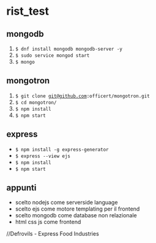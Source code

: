 # rist_test

## mongodb
1. <code>$ dnf install mongodb mongodb-server -y</code>
2. <code>$ sudo service mongod start</code>
3. <code>$ mongo</code>

## mongotron
1. <code>$ git clone git@github.com:officert/mongotron.git</code>
2. <code>$ cd mongotron/</code>
3. <code>$ npm install</code>
4. <code>$ npm start</code>

## express
+ <code>$ npm install -g express-generator</code>
+ <code>$ express --view ejs</code>
+ <code>$ npm install</code>
+ <code>$ npm start</code>

## appunti
+ scelto nodejs come serverside language
+ scelto ejs come motore templating per il frontend
+ scelto mongodb come database non relazionale
+ html css js come frontend

//Defrovils - Express Food Industries